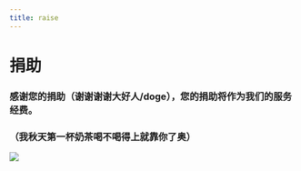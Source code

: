 ```yaml
---
title: raise
---
```


# 捐助

### 感谢您的捐助（谢谢谢谢大好人/doge），您的捐助将作为我们的服务经费。

### （我秋天第一杯奶茶喝不喝得上就靠你了奥）

![](/raise/Money_night2.jpg)
